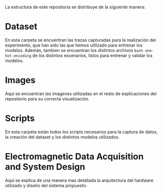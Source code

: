 La estructura de este repositoria se distribuye de la siguiente manera:

# Dataset
En esta carpeta se encuentran las trazas capturadas para la realización del experimento, que han sido las que hemos utilizado para entrenar los modelos.
Además, tambien se encuentran los distintos archivos ```bash one-hot-encoding``` de los distintos escenarios, listos para entrenar y validar los modelos.

# Images
Aquí se encuentran las imagenes utilizadas en el resto de explicaciones del repositorio para su correcta visualización.

# Scripts
En esta carpeta están todos los scripts necesarios para la captura de datos, la creación del dataset y los distintos modelos utilizados.

# Electromagnetic Data Acquisition and System Design
Aquí se explica de una manera mas detallada la arquitectura del hardware utilizado y diseño del sistema propuesto.
